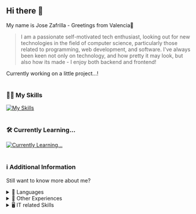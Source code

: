 <!-- Header Section: Greetings, Bio and Info -->
## Hi there 👋

<!-- https://codesandbox.io/s/readme-intro-gif-forked-t4rnjx?file=/src/main.js lmao what -->

My name is Jose Zafrilla - Greetings from Valencia🥘 <br>

> I am a passionate self-motivated tech enthusiast, looking out for new technologies in the field of computer science, particularly those related to programming, web development, and software. 
> I've always been keen not only on technology, and how pretty it may look, but also how its made - I enjoy both backend and frontend! <br>

Currently working on a little project...!<br><br>

<!-- Skills & Learning section -->

### 👨‍💻 My Skills 
[![My Skills](https://skillicons.dev/icons?i=html,css,sass,bootstrap,js,java,blender,ps,wordpress,mysql,php)](https://skillicons.dev)<br><br>

### 🛠️ Currently Learning...
[![Currently Learning...](https://skillicons.dev/icons?i=laravel,maven)](https://skillicons.dev)<br><br>

<!-- Gif under construction -->
<!-- The video used in the gif was taken from: https://www.youtube.com/watch?v=s9xk77X4m5c -->

<!--
### 🚧 Projects
Nothing worth mentioning... yet!-->

<!-- Additional Info section -->

### ℹ️ Additional Information
Still want to know more about me?

<!-- Language Summary -->
<details>
<summary> 💬 Languages</summary> <br>
· Spanish: Native <br>
· Valencian: Native <br>
· English: B2 passed with honor, equivalent to C1 (Cambridge) <br><br>

> From a young age, I have been passionate about both technology and the English language, and I have used English on a daily basis as long as I can remember. This has allowed me to improve my skills and communicate with people from all walks of life. <br>
</details>

<!-- Other Experiences Summary -->
<details>
<summary> 🧠 Other Experiences </summary> <br>
· Got experience by training under an profesional's business IT team <br>
· Worked on several fields with different kinds of people from all ages and personalities <br>
· Participated in several projects with different partners through many courses <br><br>

> Even though I still got much to learn, the brief experiences i've already had are shaping me in the right direction, boht making me a good team player and giving me enough enthusiasm and motivation to keep on learning while doing a good job. <br>
</details>

<!-- IT related Skills Summary -->
<details>
<summary> 🖥️ IT related Skills </summary> <br>

· Assemble and mantain computer equipment<br>
· Local Area Networks<br>
· Office Applications and others<br>
· Single-user/Multi-user operating systems environments<br>
· Network Operating Systems<br>
· Computer Security<br>
· Network Services<br>
· Web Applications<br>
· Vocational Training, Labor Guidance, Business and Entrepreneurial Initiative<br>
· Web Hosting Systems<br>
· Servers & Clients<br>
· MYSQL Databases<br>
· Worked with environments like Github and Docker<br>

Miscelaneous IT Certifications:<br>
· Cisco Networking and Routing<br>
· Microsoft Office Specialist<br>

</details>

<!-- END OF VISIBLE CONTENT -->
<!--
**Jozaru27/Jozaru27** is a ✨ _special_ ✨ repository because its `README.md` (this file) appears on your GitHub profile.

Here are some ideas to get you started:

- 🔭 I’m currently working on ...
- 🌱 I’m currently learning ...
- 👯 I’m looking to collaborate on ...
- 🤔 I’m looking for help with ...
- 💬 Ask me about ...
- 📫 How to reach me: ...
- 😄 Pronouns: ...
- ⚡ Fun fact: ...
-->

<!-- Big Icons in this Readme hav been used thanks to https://skillicons.dev/ -->
